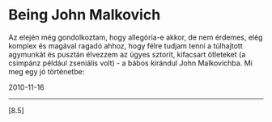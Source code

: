 # Being John Malkovich

Az elején még gondolkoztam, hogy allegória-e akkor, de nem érdemes, elég komplex és magával ragadó ahhoz, hogy félre tudjam tenni a túlhajtott agymunkát és pusztán élvezzem az ügyes sztorit, kifacsart ötleteket (a csimpánz például zseniális volt) - a bábos kirándul John Malkovichba. Mi meg egy jó történetbe:


2010-11-16 

----

[8.5]
